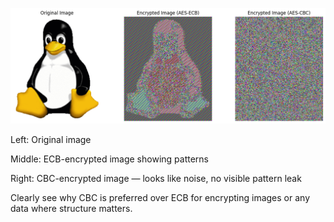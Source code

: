 
![images_ecb_cbc_compare_and_repeated_patterns](images_ecb_cbc_compare_and_repeated_patterns.png)

Left: Original image

Middle: ECB-encrypted image showing patterns

Right: CBC-encrypted image — looks like noise, no visible pattern leak

Clearly see why CBC is preferred over ECB for encrypting images or any data where structure matters.